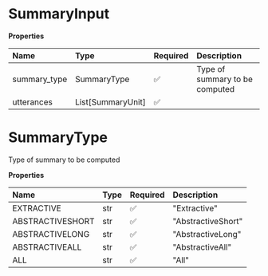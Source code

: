 # SummaryInput

**Properties**

| Name         | Type              | Required | Description                    |
| :----------- | :---------------- | :------- | :----------------------------- |
| summary_type | SummaryType       | ✅       | Type of summary to be computed |
| utterances   | List[SummaryUnit] | ✅       |                                |

# SummaryType

Type of summary to be computed

**Properties**

| Name             | Type | Required | Description        |
| :--------------- | :--- | :------- | :----------------- |
| EXTRACTIVE       | str  | ✅       | "Extractive"       |
| ABSTRACTIVESHORT | str  | ✅       | "AbstractiveShort" |
| ABSTRACTIVELONG  | str  | ✅       | "AbstractiveLong"  |
| ABSTRACTIVEALL   | str  | ✅       | "AbstractiveAll"   |
| ALL              | str  | ✅       | "All"              |

<!-- This file was generated by liblab | https://liblab.com/ -->
